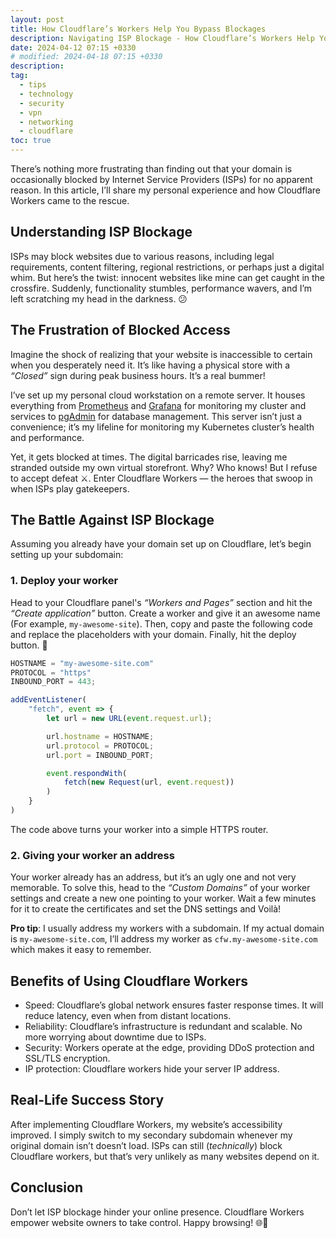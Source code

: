 ```yaml
---
layout: post
title: How Cloudflare’s Workers Help You Bypass Blockages
description: Navigating ISP Blockage - How Cloudflare’s Workers Help You Bypass Blockages
date: 2024-04-12 07:15 +0330
# modified: 2024-04-18 07:15 +0330
description: 
tag:
  - tips
  - technology
  - security
  - vpn
  - networking
  - cloudflare
toc: true
---
```


There’s nothing more frustrating than finding out that your domain is occasionally blocked by Internet Service Providers (ISPs) for no apparent reason. In this article, I’ll share my personal experience and how Cloudflare Workers came to the rescue.

## Understanding ISP Blockage
ISPs may block websites due to various reasons, including legal requirements, content filtering, regional restrictions, or perhaps just a digital whim. But here’s the twist: innocent websites like mine can get caught in the crossfire. Suddenly, functionality stumbles, performance wavers, and I’m left scratching my head in the darkness. 😕

## The Frustration of Blocked Access
Imagine the shock of realizing that your website is inaccessible to certain when you desperately need it. It’s like having a physical store with a *“Closed”* sign during peak business hours. It’s a real bummer!

I’ve set up my personal cloud workstation on a remote server. It houses everything from [Prometheus](https://prometheus.io/) and [Grafana](https://grafana.com/) for monitoring my cluster and services to [pgAdmin](https://www.pgadmin.org/) for database management. This server isn’t just a convenience; it’s my lifeline for monitoring my Kubernetes cluster’s health and performance.

Yet, it gets blocked at times. The digital barricades rise, leaving me stranded outside my own virtual storefront. Why? Who knows! But I refuse to accept defeat ⚔️. Enter Cloudflare Workers — the heroes that swoop in when ISPs play gatekeepers.

## The Battle Against ISP Blockage
Assuming you already have your domain set up on Cloudflare, let’s begin setting up your subdomain:

### 1. Deploy your worker
Head to your Cloudflare panel's *“Workers and Pages”* section and hit the *“Create application”* button. Create a worker and give it an awesome name (For example, `my-awesome-site`). Then, copy and paste the following code and replace the placeholders with your domain. Finally, hit the deploy button. 🚀

```js
HOSTNAME = "my-awesome-site.com"
PROTOCOL = "https"
INBOUND_PORT = 443;

addEventListener(
    "fetch", event => {
        let url = new URL(event.request.url);

        url.hostname = HOSTNAME;
        url.protocol = PROTOCOL;
        url.port = INBOUND_PORT;

        event.respondWith(
            fetch(new Request(url, event.request))
        )
    }
)
```

The code above turns your worker into a simple HTTPS router.

### 2. Giving your worker an address
Your worker already has an address, but it’s an ugly one and not very memorable. To solve this, head to the *“Custom Domains”* of your worker settings and create a new one pointing to your worker. Wait a few minutes for it to create the certificates and set the DNS settings and Voilà!

**Pro tip**: I usually address my workers with a subdomain. If my actual domain is `my-awesome-site.com`, I’ll address my worker as `cfw.my-awesome-site.com` which makes it easy to remember.

## Benefits of Using Cloudflare Workers
- Speed: Cloudflare’s global network ensures faster response times. It will reduce latency, even when from distant locations.
- Reliability: Cloudflare’s infrastructure is redundant and scalable. No more worrying about downtime due to ISPs.
- Security: Workers operate at the edge, providing DDoS protection and SSL/TLS encryption.
- IP protection: Cloudflare workers hide your server IP address.

## Real-Life Success Story
After implementing Cloudflare Workers, my website’s accessibility improved. I simply switch to my secondary subdomain whenever my original domain isn’t doesn’t load. ISPs can still (*technically*) block Cloudflare workers, but that’s very unlikely as many websites depend on it.

## Conclusion
Don’t let ISP blockage hinder your online presence. Cloudflare Workers empower website owners to take control. Happy browsing! 🌐🚀
